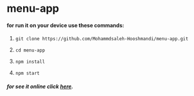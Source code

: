 # menu-app

#### for run it on your device use these commands:

1. `git clone https://github.com/Mohammdsaleh-Hooshmandi/menu-app.git`
   
2. `cd menu-app`

3. `npm install`

4. `npm start`

##### for see it online click [here](https://Mohammdsaleh-Hooshmandi.github.io/menu-app).
